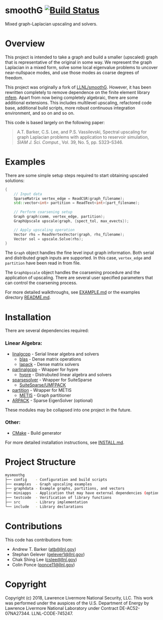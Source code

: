 smoothG [![Build Status](https://travis-ci.org/gelever/smoothG.svg?branch=master)](https://travis-ci.org/gelever/smoothG)
=================

<!-- BHEADER ++++++++++++++++++++++++++++++++++++++++++++++++++++++++++++++++++
 +
 + Copyright (c) 2018, Lawrence Livermore National Security, LLC.
 + Produced at the Lawrence Livermore National Laboratory.
 + LLNL-CODE-745247. All Rights reserved. See file COPYRIGHT for details.
 +
 + This file is part of smoothG. For more information and source code
 + availability, see https://www.github.com/llnl/smoothG.
 +
 + smoothG is free software; you can redistribute it and/or modify it under the
 + terms of the GNU Lesser General Public License (as published by the Free
 + Software Foundation) version 2.1 dated February 1999.
 +
 +++++++++++++++++++++++++++++++++++++++++++++++++++++++++++++++++++ EHEADER -->

<!-- !["smoothG logo](doc/smoothg_logo.png) -->

Mixed graph-Laplacian upscaling and solvers.

# Overview

This project is intended to take a graph and build a smaller (upscaled)
graph that is representative of the original in some way. We represent
the graph Laplacian in a mixed form, solve some local eigenvalue problems
to uncover near-nullspace modes, and use those modes as coarse degrees
of freedom.

This project was originally a fork of [LLNL/smoothG](https://github.com/llnl/smoothG).
However, it has been rewritten completely to remove dependence on the finite element library [mfem](https://github.com/llnl/mfem).
Apart from now being completely algebraic, there are some additional extensions.
This includes multilevel upscaling, refactored code base, additional build scripts,
more robust continuous integration environment, and so on and so on.

This code is based largely on the following paper:

> A.T. Barker, C.S. Lee, and P.S. Vassilevski, Spectral upscaling for 
> graph Laplacian problems with application to reservoir simulation, *SIAM
> J. Sci. Comput.*, Vol. 39, No. 5, pp. S323–S346.

# Examples
There are some simple setup steps required to start obtaining upscaled solutions:
```c++
{
    // Input data
    SparseMatrix vertex_edge = ReadCSR(graph_filename);
    std::vector<int> partition = ReadText<int>(part_filename);
    
    // Perform coarsening setup
    Graph graph(comm, vertex_edge, partition);
    GraphUpscale upscale(graph, {spect_tol, max_evects});

    // Apply upscaling operation
    Vector rhs = ReadVertexVector(graph, rhs_filename);
    Vector sol = upscale.Solve(rhs);
}
```
The `Graph` object handles the fine level input graph information.  Both serial and distributed graph inputs are supported.
In this case, `vertex_edge` and `partition` have been read in from file.

The `GraphUpscale` object handles the coarsening procedure and the application of upscaling.
There are several user specified parameters that can control the coarsening process.

For more detailed walkthroughs, see [EXAMPLE.md](doc/EXAMPLE.md) or the examples directory [README.md](examples/README.md).

# Installation
There are several dependencies required:
### Linear Algebra:
* [linalgcpp](https://github.com/gelever/linalgcpp)  - Serial linear algebra and solvers
   * [blas](http://www.netlib.org/blas/) - Dense matrix operations
   * [lapack](http://www.netlib.org/lapack/) - Dense matrix solvers
* [parlinalgcpp](https://github.com/gelever/parlinalgcpp) - Wrapper for hypre
   * [hypre](https://github.com/LLNL/hypre) - Distrubuted linear algebra and solvers
* [sparsesolver](https://github.com/gelever/sparsesolver) - Wrapper for SuiteSparse
   * [SuiteSparse/UMFPACK](http://faculty.cse.tamu.edu/davis/suitesparse.html)
* [partition](https://github.com/gelever/partition) - Wrapper for METIS
   * [METIS](http://glaros.dtc.umn.edu/gkhome/metis/metis/overview) - Graph partitioner
* [ARPACK](https://www.caam.rice.edu/software/ARPACK/) - Sparse EigenSolver (optional)

These modules may be collapsed into one project in the future.
   
### Other:
* [CMake](https://cmake.org/)  - Build generator

For more detailed installation instructions, see [INSTALL.md](INSTALL.md).

# Project Structure
```sh
mysmoothg
├── config    - Configuration and build scripts
├── examples  - Graph upscaling examples
├── graphdata - Example graphs, partitions, and vectors
├── miniapps  - Application that may have external dependencies (optional)
├── testcode  - Verification of library functions
├── src       - Library implementation
└── include   - Library declarations
```

# Contributions
This code has contributions from:
- Andrew T. Barker (atb@llnl.gov)
- Stephan Gelever (gelever1@llnl.gov)
- Chak Shing Lee (cslee@llnl.gov)
- Colin Ponce (ponce11@llnl.gov)


# Copyright
Copyright (c) 2018, Lawrence Livermore National Security, LLC.
This work was performed under the auspices of the U.S. Department of Energy by
Lawrence Livermore National Laboratory under Contract DE-AC52-07NA27344.
LLNL-CODE-745247.
